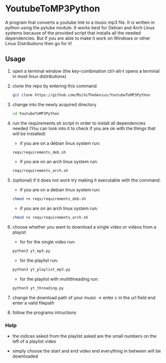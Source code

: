 # YoutubeToMP3Python

A program that converts a youtube link to a music mp3 file. It is written in python using the pytube module. It works best for Debian and Arch Linux systems because of the provided script that installs all the needed dependencies. But if you are able to make it work on Windows or other Linux Distributions then go for it!

## Usage
1. open a terminal window (the key-combination ctrl-alt-t opens a terminal in most linux distributions)
2. clone the repo by entering this command

	```sh
	git clone https://github.com/MichiTheGenius/YoutubeToMP3Python
	```

2. change into the newly acquired directory
	

	```sh
	cd YoutubeToMP3Python
	```

3. run the requirements.sh script in order to install all dependencies needed (You can look into it to check if you are ok with the things that will be installed)

	- if you are on a debian linux system run:
	```sh
	reqs/requirements_deb.sh
	```

	- if you are on an arch linux system run:
	```sh
	reqs/requirements_arch.sh
	```

4. (optional) if it does not work try making it executable with the command:

    - if you are on a debian linux system run:
	```sh
	chmod +x reqs/requirements_deb.sh
	```

	- if you are on an arch linux system run:
	```sh
	chmod +x reqs/requirements_arch.sh
	```

5. choose whether you want to download a single video or videos from a playist

	- for for the single video run:
	```sh
	python3 yt_mp3.py
	```

	- for the playlist run:
	```sh
	python3 yt_playlist_mp3.py
	```

	- for the playlist with multithreading run:
	```sh
	python3 yt_threading.py
	```

6. change the download path of your music -> enter c in the url field end enter a valid filepath

7. follow the programs intructions

### Help
- the indices asked from the playlist asked are the small numbers on the left of a playlist video

- simply choose the start and end video end everything in between will be downloaded
